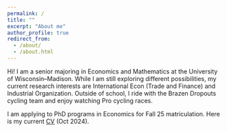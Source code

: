 ```yaml
---
permalink: /
title: ""
excerpt: "About me"
author_profile: true
redirect_from: 
  - /about/
  - /about.html
---
```


Hi! I am a senior majoring in Economics and Mathematics at the University of Wisconsin–Madison. While I am still exploring different possibilities, my current research interests are International Econ (Trade and Finance) and Industrial Organization. Outside of school, I ride with the Brazen Dropouts cycling team and enjoy watching Pro cycling races.

I am applying to PhD programs in Economics for Fall 25 matriculation. Here is my current <a href="/files/EricHsienchenChu_CV.pdf" target="_blank">CV</a> (Oct 2024).
